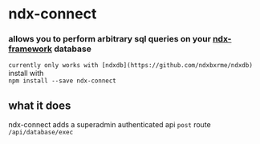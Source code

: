 # ndx-connect 
### allows you to perform arbitrary sql queries on your [ndx-framework](https://github.com/ndxbxrme/ndx-framework) database
`currently only works with [ndxdb](https://github.com/ndxbxrme/ndxdb)`
install with  
`npm install --save ndx-connect`
## what it does
ndx-connect adds a superadmin authenticated api `post` route `/api/database/exec`